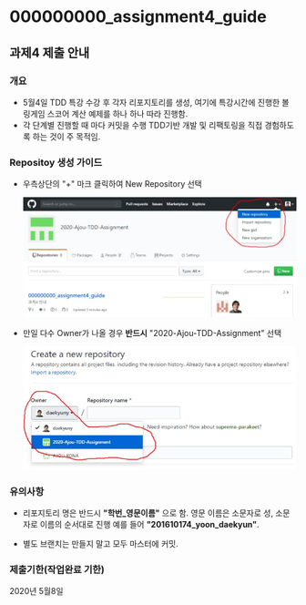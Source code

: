 # 000000000_assignment4_guide
## 과제4 제출 안내

### 개요
* 5월4일 TDD 특강 수강 후 각자 리포지토리를 생성, 여기에 특강시간에 진행한 볼링게임 스코어 계산 예제를 하나 하나 따라 진행함.
* 각 단계별 진행할 때 마다 커밋을 수행 TDD기반 개발 및 리팩토링을 직접 경험하도록 하는 것이 주 목적임.

### Repositoy 생성 가이드
* 우측상단의 "+" 마크 클릭하여 New Repository 선택
  
  <img src="./repo_create1.jpg"  width="800">
  
* 만일 다수 Owner가 나올 경우 **반드시** "2020-Ajou-TDD-Assignment" 선택
  
  <img src="./repo_create2.jpg"  width="800">
  
### 유의사항
* 리포지토리 명은 반드시 **"학번_영문이름"** 으로 함.
영문 이름은 소문자로 성, 소문자로 이름의 순서대로 진행
예를 들어 **"201610174_yoon_daekyun"**.
  
* 별도 브랜치는 만들지 말고 모두 마스터에 커밋.

### 제출기한(작업완료 기한)
2020년 5월8일
